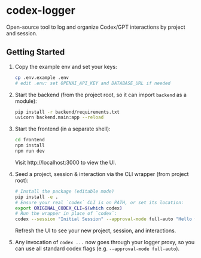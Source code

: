  # codex-logger
 
 Open-source tool to log and organize Codex/GPT interactions by project and session.

 Getting Started
---------------
1. Copy the example env and set your keys:
   ```bash
   cp .env.example .env
   # edit .env: set OPENAI_API_KEY and DATABASE_URL if needed
   ```
2. Start the backend (from the project root, so it can import `backend` as a module):
   ```bash
   pip install -r backend/requirements.txt
   uvicorn backend.main:app --reload
   ```
3. Start the frontend (in a separate shell):
   ```bash
   cd frontend
   npm install
   npm run dev
   ```
   Visit http://localhost:3000 to view the UI.
4. Seed a project, session & interaction via the CLI wrapper (from project root):
   ```bash
   # Install the package (editable mode)
   pip install -e .
   # Ensure your real `codex` CLI is on PATH, or set its location:
   export ORIGINAL_CODEX_CLI=$(which codex)
   # Run the wrapper in place of `codex`:
   codex --session "Initial Session" --approval-mode full-auto "Hello world"
   ```
   Refresh the UI to see your new project, session, and interactions.

5. Any invocation of `codex ...` now goes through your logger proxy, so you can use all standard codex flags (e.g. `--approval-mode full-auto`).